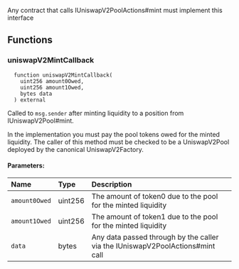 Any contract that calls IUniswapV2PoolActions#mint must implement this interface

## Functions

### uniswapV2MintCallback

```solidity
  function uniswapV2MintCallback(
    uint256 amount0Owed,
    uint256 amount1Owed,
    bytes data
  ) external
```

Called to `msg.sender` after minting liquidity to a position from IUniswapV2Pool#mint.

In the implementation you must pay the pool tokens owed for the minted liquidity.
The caller of this method must be checked to be a UniswapV2Pool deployed by the canonical UniswapV2Factory.

#### Parameters:

| Name          | Type    | Description                                                                   |
| :------------ | :------ | :---------------------------------------------------------------------------- |
| `amount0Owed` | uint256 | The amount of token0 due to the pool for the minted liquidity                 |
| `amount1Owed` | uint256 | The amount of token1 due to the pool for the minted liquidity                 |
| `data`        | bytes   | Any data passed through by the caller via the IUniswapV2PoolActions#mint call |
